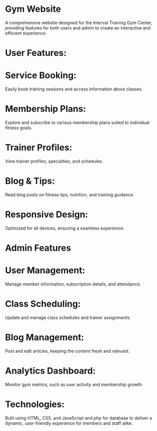 # Gym Website
A comprehensive website designed for the Interval Training Gym Center, providing features for both users and admin to create an interactive and efficient experience.

# User Features:
# Service Booking: 
Easily book training sessions and access information about classes.
# Membership Plans: 
Explore and subscribe to various membership plans suited to individual fitness goals.
# Trainer Profiles: 
View trainer profiles, specialties, and schedules.
# Blog & Tips: 
Read blog posts on fitness tips, nutrition, and training guidance.
# Responsive Design: 
Optimized for all devices, ensuring a seamless experience.

# Admin Features
# User Management:
Manage member information, subscription details, and attendance.
# Class Scheduling: 
Update and manage class schedules and trainer assignments.
# Blog Management: 
Post and edit articles, keeping the content fresh and relevant.
# Analytics Dashboard: 
Monitor gym metrics, such as user activity and membership growth.
# Technologies:
Built using HTML, CSS, and JavaScript and php for database to deliver a dynamic, user-friendly experience for members and staff alike.
